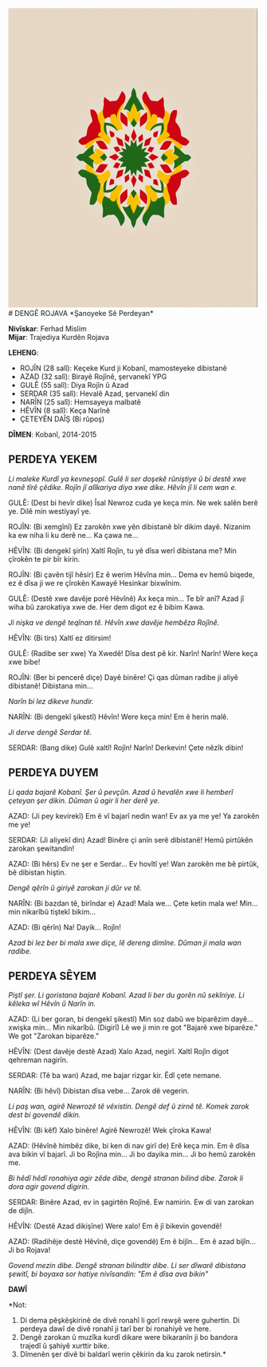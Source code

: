 
<img src='./kurdipedia.png' width="500" height="600">
# DENGÊ ROJAVA
*Şanoyeke Sê Perdeyan*

**Nivîskar**: Ferhad Mislim <br/>
**Mijar**: Trajediya Kurdên Rojava

**LEHENG**:
- ROJÎN (28 salî): Keçeke Kurd ji Kobanî, mamosteyeke dibistanê
- AZAD (32 salî): Birayê Rojînê, şervanekî YPG
- GULÊ (55 salî): Diya Rojîn û Azad
- SERDAR (35 salî): Hevalê Azad, şervanekî din
- NARÎN (25 salî): Hemsayeya malbatê
- HÊVÎN (8 salî): Keça Narînê
- ÇETEYÊN DAÎŞ (Bi rûpoş)

**DÎMEN**: Kobanî, 2014-2015

## PERDEYA YEKEM
*Li maleke Kurdî ya kevneşopî. Gulê li ser doşekê rûniştiye û bi destê xwe nanê tîrê çêdike. Rojîn jî alîkariya diya xwe dike. Hêvîn jî li cem wan e.*

GULÊ: (Dest bi hevîr dike) Îsal Newroz cuda ye keça min. Ne wek salên berê ye. Dilê min westiyayî ye.

ROJÎN: (Bi xemgînî) Ez zarokên xwe yên dibistanê bîr dikim dayê. Nizanim ka ew niha li ku derê ne... Ka çawa ne...

HÊVÎN: (Bi dengekî şirîn) Xaltî Rojîn, tu yê dîsa werî dibistana me? Min çîrokên te pir bîr kirin.

ROJÎN: (Bi çavên tijî hêsir) Ez ê werim Hêvîna min... Dema ev hemû biqede, ez ê dîsa ji we re çîrokên Kawayê Hesinkar bixwînim.

GULÊ: (Destê xwe davêje porê Hêvînê) Ax keça min... Te bîr anî? Azad jî wiha bû zarokatiya xwe de. Her dem digot ez ê bibim Kawa.

*Ji nişka ve dengê teqînan tê. Hêvîn xwe davêje hembêza Rojînê.*

HÊVÎN: (Bi tirs) Xaltî ez ditirsim!

GULÊ: (Radibe ser xwe) Ya Xwedê! Dîsa dest pê kir. Narîn! Narîn! Were keça xwe bibe!

ROJÎN: (Ber bi pencerê diçe) Dayê binêre! Çi qas dûman radibe ji aliyê dibistanê! Dibistana min...

*Narîn bi lez dikeve hundir.*

NARÎN: (Bi dengekî şikestî) Hêvîn! Were keça min! Em ê herin malê.

*Ji derve dengê Serdar tê.*

SERDAR: (Bang dike) Gulê xaltî! Rojîn! Narîn! Derkevin! Çete nêzîk dibin!

## PERDEYA DUYEM
*Li qada bajarê Kobanî. Şer û pevçûn. Azad û hevalên xwe li hemberî çeteyan şer dikin. Dûman û agir li her derê ye.*

AZAD: (Ji pey kevirekî) Em ê vî bajarî nedin wan! Ev ax ya me ye! Ya zarokên me ye!

SERDAR: (Ji aliyekî din) Azad! Binêre çi anîn serê dibistanê! Hemû pirtûkên zarokan şewitandin!

AZAD: (Bi hêrs) Ev ne şer e Serdar... Ev hovîtî ye! Wan zarokên me bê pirtûk, bê dibistan hiştin.

*Dengê qêrîn û giriyê zarokan ji dûr ve tê.*

NARÎN: (Bi bazdan tê, birîndar e) Azad! Mala we... Çete ketin mala we! Min... min nikarîbû tiştekî bikim...

AZAD: (Bi qêrîn) Na! Dayik... Rojîn! 

*Azad bi lez ber bi mala xwe diçe, lê dereng dimîne. Dûman ji mala wan radibe.*

## PERDEYA SÊYEM
*Piştî şer. Li goristana bajarê Kobanî. Azad li ber du gorên nû sekîniye. Li kêleka wî Hêvîn û Narîn in.*

AZAD: (Li ber goran, bi dengekî şikestî) Min soz dabû we biparêzim dayê... xwişka min... Min nikarîbû. (Digirî) Lê we ji min re got "Bajarê xwe biparêze." We got "Zarokan biparêze."

HÊVÎN: (Dest davêje destê Azad) Xalo Azad, negirî. Xaltî Rojîn digot qehreman nagirîn.

SERDAR: (Tê ba wan) Azad, me bajar rizgar kir. Êdî çete nemane.

NARÎN: (Bi hêvî) Dibistan dîsa vebe... Zarok dê vegerin.

*Li paş wan, agirê Newrozê tê vêxistin. Dengê def û zirnê tê. Komek zarok dest bi govendê dikin.*

HÊVÎN: (Bi kêf) Xalo binêre! Agirê Newrozê! Wek çîroka Kawa!

AZAD: (Hêvînê himbêz dike, bi ken di nav girî de) Erê keça min. Em ê dîsa ava bikin vî bajarî. Ji bo Rojîna min... Ji bo dayika min... Ji bo hemû zarokên me.

*Bi hêdî hêdî ronahiya agir zêde dibe, dengê stranan bilind dibe. Zarok li dora agir govend digirin.*

SERDAR: Binêre Azad, ev in şagirtên Rojînê. Ew namirin. Ew di van zarokan de dijîn.

HÊVÎN: (Destê Azad dikişîne) Were xalo! Em ê jî bikevin govendê!

AZAD: (Radihêje destê Hêvînê, diçe govendê) Em ê bijîn... Em ê azad bijîn... Ji bo Rojava!

*Govend mezin dibe. Dengê stranan bilindtir dibe. Li ser dîwarê dibistana şewitî, bi boyaxa sor hatiye nivîsandin: "Em ê dîsa ava bikin"*

**DAWÎ**

*Not: 
1. Di dema pêşkêşkirinê de divê ronahî li gorî rewşê were guhertin. Di perdeya dawî de divê ronahî ji tarî ber bi ronahiyê ve here.
2. Dengê zarokan û muzîka kurdî dikare were bikaranîn ji bo bandora trajedî û şahiyê xurttir bike.
3. Dîmenên şer divê bi baldarî werin çêkirin da ku zarok netirsin.*
